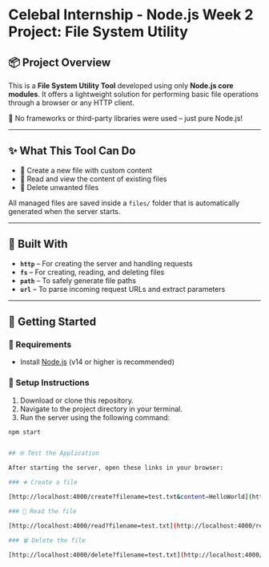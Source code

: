 # Celebal Internship - Node.js Week 2 Project: File System Utility

## 📦 Project Overview

This is a **File System Utility Tool** developed using only **Node.js core modules**. It offers a lightweight solution for performing basic file operations through a browser or any HTTP client.

🔧 No frameworks or third-party libraries were used – just pure Node.js!

---

## ✨ What This Tool Can Do

- 📂 Create a new file with custom content
- 📖 Read and view the content of existing files
- 🧹 Delete unwanted files

All managed files are saved inside a `files/` folder that is automatically generated when the server starts.

---

## 🧱 Built With

- **`http`** – For creating the server and handling requests
- **`fs`** – For creating, reading, and deleting files
- **`path`** – To safely generate file paths
- **`url`** – To parse incoming request URLs and extract parameters

---

## 🚀 Getting Started

### 🔧 Requirements

- Install [Node.js](https://nodejs.org/) (v14 or higher is recommended)

### 📁 Setup Instructions

1. Download or clone this repository.
2. Navigate to the project directory in your terminal.
3. Run the server using the following command:

```bash
npm start


## 🌐 Test the Application

After starting the server, open these links in your browser:

### ➕ Create a file

[http://localhost:4000/create?filename=test.txt&content=HelloWorld](http://localhost:4000/create?filename=test.txt&content=HelloWorld)

### 📄 Read the file

[http://localhost:4000/read?filename=test.txt](http://localhost:4000/read?filename=test.txt)

### 🗑️ Delete the file

[http://localhost:4000/delete?filename=test.txt](http://localhost:4000/delete?filename=test.txt)
```
